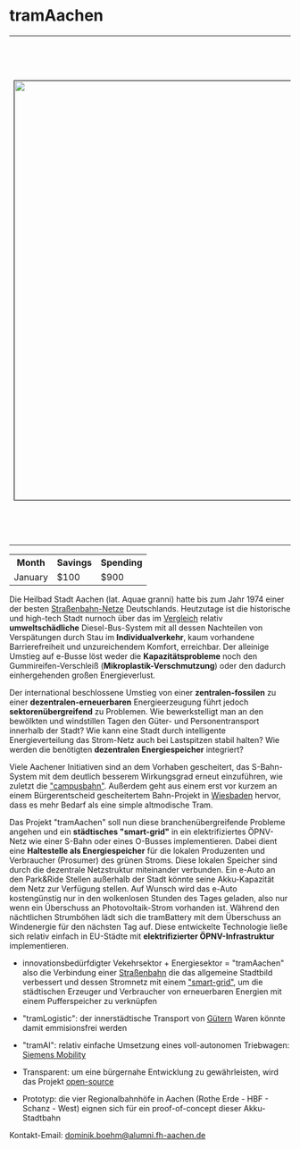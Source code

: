 # tramAachen

<table>
	<th><img src="https://upload.wikimedia.org/wikipedia/commons/thumb/4/49/ASEAG_1006.JPG/1200px-ASEAG_1006.JPG" alt="" border=1  width=750></img>
	</th>
  <th><img src="https://upload.wikimedia.org/wikipedia/commons/thumb/9/90/Aachen-Elisenbrunnen-1910.jpg/440px-Aachen-Elisenbrunnen-1910.jpg" alt="" border=1 width=900></img>
  </th>
<table>
	<tr>
		<th>Month</th>
		<th>Savings</th>
		<th>Spending</th>
 	</tr>
 	<tr>
  		<td>January</td>
   		<td>$100</td>
		<td>$900</td>
 	</tr>
</table>
		

Die Heilbad Stadt Aachen (lat. Aquae granni) hatte bis zum Jahr 1974 einer der besten [Straßenbahn-Netze](https://de.m.wikipedia.org/wiki/Stra%C3%9Fenbahn_Aachen) Deutschlands. Heutzutage ist die historische und high-tech Stadt nurnoch über das im [Vergleich](https://www.vcd.org/themen/klimafreundliche-mobilitaet/verkehrsmittel-im-vergleich/) relativ **umweltschädliche** Diesel-Bus-System mit all dessen Nachteilen von Verspätungen durch Stau im **Individualverkehr**, kaum vorhandene Barrierefreiheit und unzureichendem Komfort, erreichbar. Der alleinige Umstieg auf e-Busse löst weder die **Kapazitätsprobleme** noch den Gummireifen-Verschleiß (**Mikroplastik-Verschmutzung**) oder den dadurch einhergehenden großen Energieverlust.

Der international beschlossene Umstieg von einer **zentralen-fossilen** zu einer **dezentralen-erneuerbaren** Energieerzeugung führt jedoch **sektorenübergreifend** zu Problemen. Wie bewerkstelligt man an den bewölkten und windstillen Tagen den Güter- und Personentransport innerhalb der Stadt? Wie kann eine Stadt durch intelligente Energieverteilung das Strom-Netz auch bei Lastspitzen stabil halten? Wie werden die benötigten **dezentralen Energiespeicher** integriert?

Viele Aachener Initiativen sind an dem Vorhaben gescheitert, das S-Bahn-System mit dem deutlich besserem Wirkungsgrad erneut einzuführen, wie zuletzt die ["campusbahn"](https://de.wikipedia.org/wiki/Campusbahn).
Außerdem geht aus einem erst vor kurzem an einem Bürgerentscheid gescheitertem Bahn-Projekt in [Wiesbaden](https://de.wikipedia.org/wiki/Citybahn_Wiesbaden) hervor, dass es mehr Bedarf als eine simple altmodische Tram.

Das Projekt "tramAachen" soll nun diese branchenübergreifende Probleme angehen und ein **städtisches "smart-grid"** in ein elektrifiziertes ÖPNV-Netz wie einer S-Bahn oder eines O-Busses implementieren. Dabei dient eine **Haltestelle als Energiespeicher** für die lokalen Produzenten und Verbraucher (Prosumer) des grünen Stroms. Diese lokalen Speicher sind durch die dezentrale Netzstruktur miteinander verbunden. Ein e-Auto an den Park&Ride Stellen außerhalb der Stadt könnte seine Akku-Kapazität dem Netz zur Verfügung stellen. Auf Wunsch wird das e-Auto kostengünstig nur in den wolkenlosen Stunden des Tages geladen, also nur wenn ein Überschuss an Photovoltaik-Strom vorhanden ist. Während den nächtlichen Strumböhen lädt sich die tramBattery mit dem Überschuss an Windenergie für den nächsten Tag auf.
Diese entwickelte Technologie ließe sich relativ einfach in EU-Städte mit **elektrifizierter ÖPNV-Infrastruktur** implementieren.


* innovationsbedürfdigter Vekehrsektor + Energiesektor = "tramAachen" also die Verbindung einer [Straßenbahn](https://de.m.wikipedia.org/wiki/Stra%C3%9Fenbahn_Stra%C3%9Fburg) die das allgemeine Stadtbild verbessert und dessen Stromnetz mit einem ["smart-grid"](https://www.eon.de/de/eonerleben/smart-grid-so-funktioniert-das-intelligente-stromnetz.html), um die städtischen Erzeuger und Verbraucher von erneuerbaren Energien mit einem Pufferspeicher zu verknüpfen

* "tramLogistic": der innerstädtische Transport von [Gütern](https://www.avg.info/unternehmen/presse/pressemitteilungen/meldungen/entwicklung-einer-guetertram-neues-verbundprojekt-logiktram.html) Waren könnte damit emmisionsfrei werden

* "tramAI": relativ einfache Umsetzung eines voll-autonomen Triebwagen: [Siemens Mobility](https://www.mobility.siemens.com/global/de/portfolio/schiene/fahrzeuge/strassenbahnen/autonome-strassenbahn.html)

* Transparent: um eine bürgernahe Entwicklung zu gewährleisten, wird das Projekt [open-source](https://github.com/readme/featured/nasa-ingenuity-helicopter)

* Prototyp: die vier Regionalbahnhöfe in Aachen (Rothe Erde - HBF - Schanz - West) eignen sich für ein proof-of-concept dieser Akku-Stadtbahn

Kontakt-Email: dominik.boehm@alumni.fh-aachen.de
